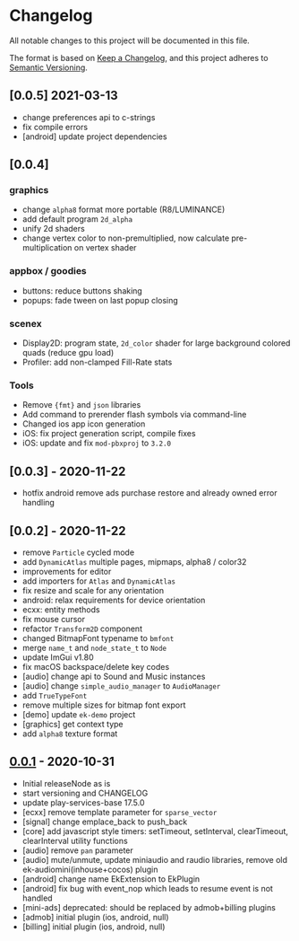 # Changelog

All notable changes to this project will be documented in this file.

The format is based on [Keep a Changelog](https://keepachangelog.com/en/1.0.0/), and this project adheres
to [Semantic Versioning](https://semver.org/spec/v2.0.0.html).

## [0.0.5] 2021-03-13

- change preferences api to c-strings
- fix compile errors
- [android] update project dependencies

## [0.0.4]

### graphics

- change `alpha8` format more portable (R8/LUMINANCE)
- add default program `2d_alpha`
- unify 2d shaders
- change vertex color to non-premultiplied, now calculate pre-multiplication on vertex shader

### appbox / goodies

- buttons: reduce buttons shaking
- popups: fade tween on last popup closing

### scenex

- Display2D: program state, `2d_color` shader for large background colored quads (reduce gpu load)
- Profiler: add non-clamped Fill-Rate stats

### Tools

- Remove `{fmt}` and `json` libraries
- Add command to prerender flash symbols via command-line
- Changed ios app icon generation
- iOS: fix project generation script, compile fixes
- iOS: update and fix `mod-pbxproj` to `3.2.0`

## [0.0.3] - 2020-11-22

- hotfix android remove ads purchase restore and already owned error handling

## [0.0.2] - 2020-11-22

- remove `Particle` cycled mode
- add `DynamicAtlas` multiple pages, mipmaps, alpha8 / color32
- improvements for editor
- add importers for `Atlas` and `DynamicAtlas`
- fix resize and scale for any orientation
- android: relax requirements for device orientation
- ecxx: entity methods
- fix mouse cursor
- refactor `Transform2D` component
- changed BitmapFont typename to `bmfont`
- merge `name_t` and `node_state_t` to `Node`
- update ImGui v1.80
- fix macOS backspace/delete key codes
- [audio] change api to Sound and Music instances
- [audio] change `simple_audio_manager` to `AudioManager`
- add `TrueTypeFont`
- remove multiple sizes for bitmap font export
- [demo] update `ek-demo` project
- [graphics] get context type
- add `alpha8` texture format

## [0.0.1] - 2020-10-31

- Initial releaseNode as is
- start versioning and CHANGELOG
- update play-services-base 17.5.0
- [ecxx] remove template parameter for `sparse_vector`
- [signal] change emplace_back to push_back
- [core] add javascript style timers: setTimeout, setInterval, clearTimeout, clearInterval utility functions
- [audio] remove `pan` parameter
- [audio] mute/unmute, update miniaudio and raudio libraries, remove old ek-audiomini(inhouse+cocos) plugin
- [android] change name EkExtension to EkPlugin
- [android] fix bug with event_nop which leads to resume event is not handled
- [mini-ads] deprecated: should be replaced by admob+billing plugins
- [admob] initial plugin (ios, android, null)
- [billing] initial plugin (ios, android, null)

[Unreleased]: https://github.com/eliasku/ekx/compare/0.0.1...HEAD

[0.0.1]: https://github.com/eliasku/ekx/releases/tag/0.0.1